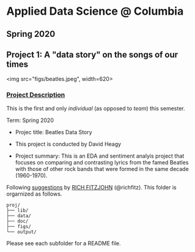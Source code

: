 # Applied Data Science @ Columbia
## Spring 2020
## Project 1: A "data story" on the songs of our times

<img src="figs/beatles.jpeg", width=620>

### [Project Description](doc/)
This is the first and only *individual* (as opposed to *team*) this semester. 

Term: Spring 2020

+ Projec title: Beatles Data Story
+ This project is conducted by David Heagy

+ Project summary: This is an EDA and sentiment analyis project that focuses on comparing and contrasting lyrics from the famed Beatles with those of other rock bands that were formed in the same decade (1960-1970).

Following [suggestions](http://nicercode.github.io/blog/2013-04-05-projects/) by [RICH FITZJOHN](http://nicercode.github.io/about/#Team) (@richfitz). This folder is orgarnized as follows.

```
proj/
├── lib/
├── data/
├── doc/
├── figs/
└── output/
```

Please see each subfolder for a README file.
